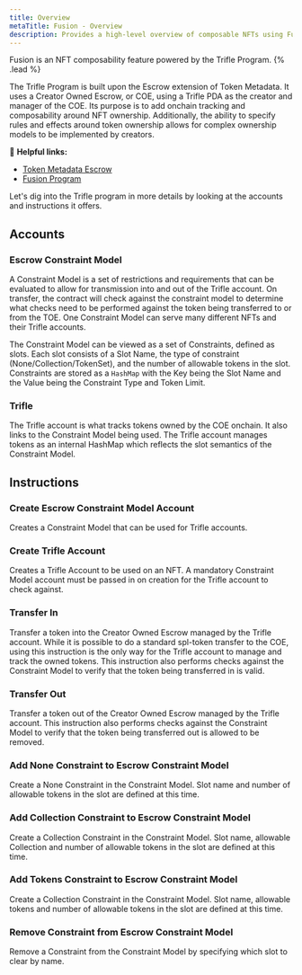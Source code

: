 ```yaml
---
title: Overview
metaTitle: Fusion - Overview
description: Provides a high-level overview of composable NFTs using Fusion.
---
```


Fusion is an NFT composability feature powered by the Trifle Program. {% .lead %}

The Trifle Program is built upon the Escrow extension of Token Metadata. It uses a Creator Owned Escrow, or COE, using a Trifle PDA as the creator and manager of the COE. Its purpose is to add onchain tracking and composability around NFT ownership. Additionally, the ability to specify rules and effects around token ownership allows for complex ownership models to be implemented by creators.

🔗 **Helpful links:**

- [Token Metadata Escrow](https://github.com/metaplex-foundation/mpl-token-metadata/tree/main/programs/token-metadata/program/src/processor/escrow)
- [Fusion Program](https://github.com/metaplex-foundation/mpl-trifle/tree/master/programs/trifle)

Let's dig into the Trifle program in more details by looking at the accounts and instructions it offers.

## Accounts

### Escrow Constraint Model

A Constraint Model is a set of restrictions and requirements that can be evaluated to allow for transmission into and out of the Trifle account. On transfer, the contract will check against the constraint model to determine what checks need to be performed against the token being transferred to or from the TOE. One Constraint Model can serve many different NFTs and their Trifle accounts.

The Constraint Model can be viewed as a set of Constraints, defined as slots. Each slot consists of a Slot Name, the type of constraint (None/Collection/TokenSet), and the number of allowable tokens in the slot. Constraints are stored as a `HashMap` with the Key being the Slot Name and the Value being the Constraint Type and Token Limit.

### Trifle

The Trifle account is what tracks tokens owned by the COE onchain. It also links to the Constraint Model being used. The Trifle account manages tokens as an internal HashMap which reflects the slot semantics of the Constraint Model.

## Instructions

### Create Escrow Constraint Model Account

Creates a Constraint Model that can be used for Trifle accounts.

### Create Trifle Account

Creates a Trifle Account to be used on an NFT. A mandatory Constraint Model account must be passed in on creation for the Trifle account to check against.

### Transfer In

Transfer a token into the Creator Owned Escrow managed by the Trifle account. While it is possible to do a standard spl-token transfer to the COE, using this instruction is the only way for the Trifle account to manage and track the owned tokens. This instruction also performs checks against the Constraint Model to verify that the token being transferred in is valid.

### Transfer Out

Transfer a token out of the Creator Owned Escrow managed by the Trifle account. This instruction also performs checks against the Constraint Model to verify that the token being transferred out is allowed to be removed.

### Add None Constraint to Escrow Constraint Model

Create a None Constraint in the Constraint Model. Slot name and number of allowable tokens in the slot are defined at this time.

### Add Collection Constraint to Escrow Constraint Model

Create a Collection Constraint in the Constraint Model. Slot name, allowable Collection and number of allowable tokens in the slot are defined at this time.

### Add Tokens Constraint to Escrow Constraint Model

Create a Collection Constraint in the Constraint Model. Slot name, allowable tokens and number of allowable tokens in the slot are defined at this time.

### Remove Constraint from Escrow Constraint Model

Remove a Constraint from the Constraint Model by specifying which slot to clear by name.
